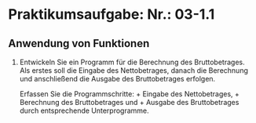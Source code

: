 # Praktikumsaufgabe: Nr.: 03-1.1
## Anwendung von Funktionen
1. Entwickeln Sie ein Programm für die Berechnung des Bruttobetrages.
Als erstes soll die Eingabe des Nettobetrages, danach die Berechnung und
anschließend die Ausgabe des Bruttobetrages erfolgen.

	Erfassen Sie die Programmschritte:
		+ Eingabe des Nettobetrages,
		+ Berechnung des Bruttobetrages und
		+ Ausgabe des Bruttobetrages
	durch entsprechende Unterprogramme.